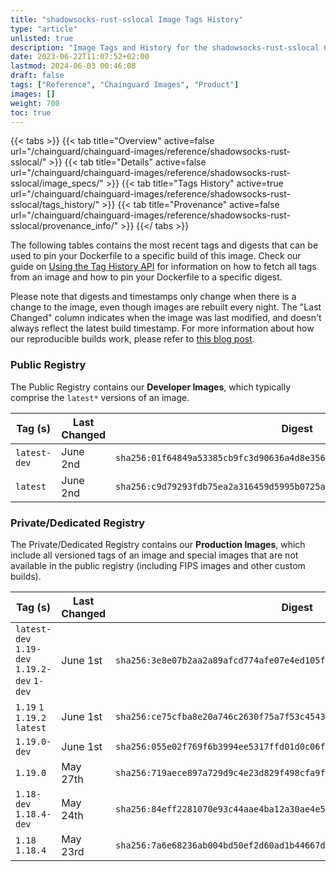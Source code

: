 ```yaml
---
title: "shadowsocks-rust-sslocal Image Tags History"
type: "article"
unlisted: true
description: "Image Tags and History for the shadowsocks-rust-sslocal Chainguard Image"
date: 2023-06-22T11:07:52+02:00
lastmod: 2024-06-03 00:46:08
draft: false
tags: ["Reference", "Chainguard Images", "Product"]
images: []
weight: 700
toc: true
---
```


{{< tabs >}}
{{< tab title="Overview" active=false url="/chainguard/chainguard-images/reference/shadowsocks-rust-sslocal/" >}}
{{< tab title="Details" active=false url="/chainguard/chainguard-images/reference/shadowsocks-rust-sslocal/image_specs/" >}}
{{< tab title="Tags History" active=true url="/chainguard/chainguard-images/reference/shadowsocks-rust-sslocal/tags_history/" >}}
{{< tab title="Provenance" active=false url="/chainguard/chainguard-images/reference/shadowsocks-rust-sslocal/provenance_info/" >}}
{{</ tabs >}}

The following tables contains the most recent tags and digests that can be used to pin your Dockerfile to a specific build of this image. Check our guide on [Using the Tag History API](/chainguard/chainguard-images/using-the-tag-history-api/) for information on how to fetch all tags from an image and how to pin your Dockerfile to a specific digest.

Please note that digests and timestamps only change when there is a change to the image, even though images are rebuilt every night. The "Last Changed" column indicates when the image was last modified, and doesn't always reflect the latest build timestamp. For more information about how our reproducible builds work, please refer to [this blog post](https://www.chainguard.dev/unchained/reproducing-chainguards-reproducible-image-builds).

### Public Registry
The Public Registry contains our **Developer Images**, which typically comprise the `latest*` versions of an image.

| Tag (s)       | Last Changed | Digest                                                                    |
|---------------|--------------|---------------------------------------------------------------------------|
|  `latest-dev` | June 2nd     | `sha256:01f64849a53385cb9fc3d90636a4d8e3561223d163c11f0da55f120d1a9c9e44` |
|  `latest`     | June 2nd     | `sha256:c9d79293fdb75ea2a316459d5995b0725ade6ff41a50da10dd37724b46d597c6` |


### Private/Dedicated Registry
The Private/Dedicated Registry contains our **Production Images**, which include all versioned tags of an image and special images that are not available in the public registry (including FIPS images and other custom builds).

| Tag (s)                                       | Last Changed | Digest                                                                    |
|-----------------------------------------------|--------------|---------------------------------------------------------------------------|
|  `latest-dev` `1.19-dev` `1.19.2-dev` `1-dev` | June 1st     | `sha256:3e8e07b2aa2a89afcd774afe07e4ed105f35e08e99baa3b3b9f2b879723741b3` |
|  `1.19` `1` `1.19.2` `latest`                 | June 1st     | `sha256:ce75cfba8e20a746c2630f75a7f53c45431271654af7b93427c0138f69da1779` |
|  `1.19.0-dev`                                 | June 1st     | `sha256:055e02f769f6b3994ee5317ffd01d0c06f619b4017270e4586c2b9b1eda11bd3` |
|  `1.19.0`                                     | May 27th     | `sha256:719aece897a729d9c4e23d829f498cfa9f73a93e55bf842225ae78c5ca32f3a9` |
|  `1.18-dev` `1.18.4-dev`                      | May 24th     | `sha256:84eff2281070e93c44aae4ba12a30ae4e58fc54a9ba2685588fff8a081d668ba` |
|  `1.18` `1.18.4`                              | May 23rd     | `sha256:7a6e68236ab004bd50ef2d60ad1b44667d5209114edeaeee42b98900a0482b05` |

